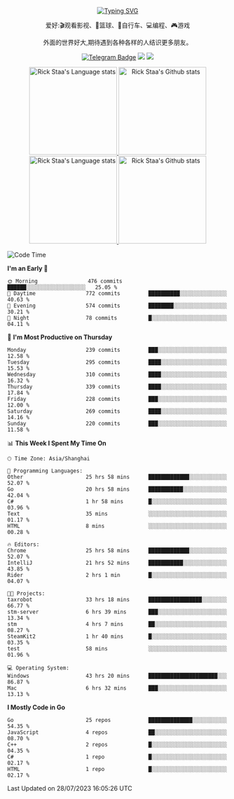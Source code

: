 <div align="center"> 

[![Typing SVG](https://readme-typing-svg.herokuapp.com?size=25&duration=2500&color=eeeeee&vCenter=true&width=200&height=40&lines=Hi+there+%F0%9F%91%8B%F0%9F%8F%BB;I'm+DanBai)](https://git.io/typing-svg)

爱好:🎬观看影视、🏀篮球、🚴自行车、💻编程、🎮游戏

外面的世界好大,期待遇到各种各样的人结识更多朋友。

[![Telegram Badge](https://img.shields.io/badge/-Telegram-blue?style=flat&logo=Telegram&logoColor=white)](https://t.me/danbai9420) 
[![](https://img.shields.io/badge/-Blog-brightgreen?style=flat&logo=Blogger&logoColor=white)](https://p00q.cn)
[![](https://img.shields.io/badge/-Email-red?style=flat&logo=Mail.Ru&logoColor=white)](mailto:danbai@88.com)
</div>

<!-- Light Mode -->
<div align="center"> 
<a href="https://github.com/anuraghazra/github-readme-stats#gh-light-mode-only">
<img height=200 src="https://github-readme-stats.vercel.app/api/top-langs/?username=danbai225&layout=compact&langs_count=10&hide_border=1&role=OWNER,COLLABORATOR#gh-light-mode-only" alt="Rick Staa's Language stats" />
</a>
<a href="https://github.com/anuraghazra/github-readme-stats#gh-light-mode-only">
<img height=200 src="https://github-readme-stats.vercel.app/api?username=danbai225&show_icons=true&count_private=true&line_height=28&hide_border=1&include_all_commits=true&card_width=450&role=OWNER,COLLABORATOR&exclude_repo=github-readme-stats#gh-light-mode-only" alt="Rick Staa's Github stats" />
</a>
</div>

<!-- Dark Mode -->
<div align="center"> 
<a href="https://github.com/anuraghazra/github-readme-stats#gh-dark-mode-only">
<img height=200 src="https://github-readme-stats.vercel.app/api/top-langs/?username=danbai225&layout=compact&langs_count=10&hide_border=1&role=OWNER,COLLABORATOR&theme=github_dark#gh-dark-mode-only" alt="Rick Staa's Language stats" />
</a>
<a href="https://github.com/anuraghazra/github-readme-stats#gh-dark-mode-only">
<img height=200 src="https://github-readme-stats.vercel.app/api?username=danbai225&show_icons=true&count_private=true&line_height=28&hide_border=1&include_all_commits=true&card_width=450&role=OWNER,COLLABORATOR&exclude_repo=github-readme-stats&theme=github_dark#gh-dark-mode-only" alt="Rick Staa's Github stats" />
</a>
</div>

<!--START_SECTION:waka-->
![Code Time](http://img.shields.io/badge/Code%20Time-714%20hrs%2044%20mins-blue)

**I'm an Early 🐤** 

```text
🌞 Morning                476 commits         ██████░░░░░░░░░░░░░░░░░░░   25.05 % 
🌆 Daytime                772 commits         ██████████░░░░░░░░░░░░░░░   40.63 % 
🌃 Evening                574 commits         ████████░░░░░░░░░░░░░░░░░   30.21 % 
🌙 Night                  78 commits          █░░░░░░░░░░░░░░░░░░░░░░░░   04.11 % 
```
📅 **I'm Most Productive on Thursday** 

```text
Monday                   239 commits         ███░░░░░░░░░░░░░░░░░░░░░░   12.58 % 
Tuesday                  295 commits         ████░░░░░░░░░░░░░░░░░░░░░   15.53 % 
Wednesday                310 commits         ████░░░░░░░░░░░░░░░░░░░░░   16.32 % 
Thursday                 339 commits         ████░░░░░░░░░░░░░░░░░░░░░   17.84 % 
Friday                   228 commits         ███░░░░░░░░░░░░░░░░░░░░░░   12.00 % 
Saturday                 269 commits         ████░░░░░░░░░░░░░░░░░░░░░   14.16 % 
Sunday                   220 commits         ███░░░░░░░░░░░░░░░░░░░░░░   11.58 % 
```


📊 **This Week I Spent My Time On** 

```text
🕑︎ Time Zone: Asia/Shanghai

💬 Programming Languages: 
Other                    25 hrs 58 mins      █████████████░░░░░░░░░░░░   52.07 % 
Go                       20 hrs 58 mins      ███████████░░░░░░░░░░░░░░   42.04 % 
C#                       1 hr 58 mins        █░░░░░░░░░░░░░░░░░░░░░░░░   03.96 % 
Text                     35 mins             ░░░░░░░░░░░░░░░░░░░░░░░░░   01.17 % 
HTML                     8 mins              ░░░░░░░░░░░░░░░░░░░░░░░░░   00.28 % 

🔥 Editors: 
Chrome                   25 hrs 58 mins      █████████████░░░░░░░░░░░░   52.07 % 
IntelliJ                 21 hrs 52 mins      ███████████░░░░░░░░░░░░░░   43.85 % 
Rider                    2 hrs 1 min         █░░░░░░░░░░░░░░░░░░░░░░░░   04.07 % 

🐱‍💻 Projects: 
taxrobot                 33 hrs 18 mins      █████████████████░░░░░░░░   66.77 % 
stm-server               6 hrs 39 mins       ███░░░░░░░░░░░░░░░░░░░░░░   13.34 % 
stm                      4 hrs 7 mins        ██░░░░░░░░░░░░░░░░░░░░░░░   08.27 % 
SteamKit2                1 hr 40 mins        █░░░░░░░░░░░░░░░░░░░░░░░░   03.35 % 
test                     58 mins             ░░░░░░░░░░░░░░░░░░░░░░░░░   01.96 % 

💻 Operating System: 
Windows                  43 hrs 20 mins      ██████████████████████░░░   86.87 % 
Mac                      6 hrs 32 mins       ███░░░░░░░░░░░░░░░░░░░░░░   13.13 % 
```

**I Mostly Code in Go** 

```text
Go                       25 repos            ██████████████░░░░░░░░░░░   54.35 % 
JavaScript               4 repos             ██░░░░░░░░░░░░░░░░░░░░░░░   08.70 % 
C++                      2 repos             █░░░░░░░░░░░░░░░░░░░░░░░░   04.35 % 
C#                       1 repo              █░░░░░░░░░░░░░░░░░░░░░░░░   02.17 % 
HTML                     1 repo              █░░░░░░░░░░░░░░░░░░░░░░░░   02.17 % 
```




 Last Updated on 28/07/2023 16:05:26 UTC
<!--END_SECTION:waka-->

